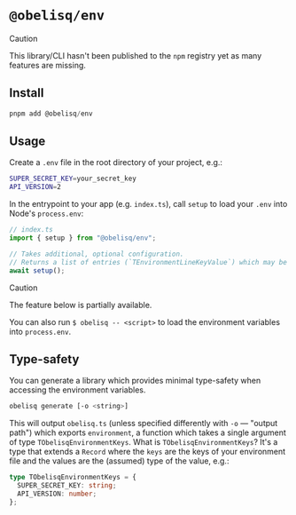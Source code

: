 # `@obelisq/env`

> [!CAUTION]
> This library/CLI hasn't been published to the `npm` registry yet as many features are missing.

## Install

```ts
pnpm add @obelisq/env
```

## Usage

Create a `.env` file in the root directory of your project, e.g.:

```sh
SUPER_SECRET_KEY=your_secret_key
API_VERSION=2
```

In the entrypoint to your app (e.g. `index.ts`), call `setup` to load your `.env` into Node's `process.env`:

```ts
// index.ts
import { setup } from "@obelisq/env";

// Takes additional, optional configuration.
// Returns a list of entries (`TEnvironmentLineKeyValue`) which may be used for e.g. validation purposes.
await setup();
```

> [!CAUTION]
> The feature below is partially available.

You can also run `$ obelisq -- <script>` to load the environment variables into `process.env`.

## Type-safety

You can generate a library which provides minimal type-safety when accessing the environment variables.

```sh
obelisq generate [-o <string>]
```

This will output `obelisq.ts` (unless specified differently with `-o` — "output path") which exports `environment`, a function which takes a single argument of type `TObelisqEnvironmentKeys`. What is `TObelisqEnvironmentKeys`? It's a type that extends a `Record` where the `keys` are the keys of your environment file and the values are the (assumed) type of the value, e.g.:

```ts
type TObelisqEnvironmentKeys = {
  SUPER_SECRET_KEY: string;
  API_VERSION: number;
};
```
